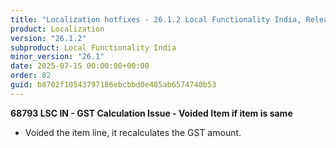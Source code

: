 ```yaml
---
title: "Localization hotfixes - 26.1.2 Local Functionality India, Release date July 15, 2025 - Hotfixes"
product: Localization
version: "26.1.2"
subproduct: Local Functionality India
minor_version: "26.1"
date: 2025-07-15 00:00:00+00:00
order: 82
guid: b8702f10543797186ebcbbd0e485ab6574740b53
---
```


<strong>68793 LSC IN - GST Calculation Issue - Voided Item if item is same</strong><ul><li>Voided the item line, it  recalculates the GST amount.</li></ul>
